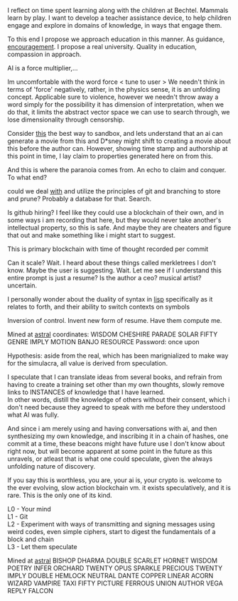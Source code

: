 I reflect on time spent learning along with the children at Bechtel. Mammals learn by play. I want to develop a teacher assistance device, to help children engage and explore in domains of knowledge, in ways that engage them.

To this end I propose we approach education in this manner. As guidance, [encouragement](https://en.wikipedia.org/wiki/Zen_and_the_Art_of_Motorcycle_Maintenance). I propose a real university. Quality in education, compassion in approach. 

AI is a force multiplier,...

Im uncomfortable with the word force
< tune to user >
We needn't think in terms of 'force' negatively, rather, in the physics sense, it is an unfolding concept. Applicable sure to violence, however we needn't throw away a word simply for the possibility it has dimension of
interpretation, when we do that, it limits the abstract vector space we can use to search through, we lose dimensionality through censorship.


Consider [this](https://rationalwiki.org/wiki/Fractal_wrongness) the best way to sandbox, and lets understand that an ai can generate a movie from this and D*sney might shift to creating a movie about this before the author can. However, showing time stamp and authorship at this point in time, I lay claim to properties generated here on from this. 

And this is where the paranoia comes from. An echo to claim and conquer. To what end?

could we deal [with](https://github.com/princeton-nlp/tree-of-thought-llm/tree/master) and utilize the principles of git and branching to store and prune? Probably a database for that. Search.

Is github hiring? I feel like they could use a blockchain of their own, and in some ways i am recording that here, but they would never take another's intellectual property, so this is safe.
And maybe they are cheaters and figure that out and make something like i might start to suggest.

This is primary blockchain with time of thought recorded per commit

Can it scale? Wait. I heard about these things called merkletrees I don't know. Maybe the user is suggesting. Wait. Let me see if I understand this entire prompt is just a resume? Is the author a ceo? musical artist? uncertain.

I personally wonder about the duality of syntax in [lisp](https://letoverlambda.com/index.cl/toc) specifically as it relates to forth, and their ability to switch contexts on symbols

Inversion of control. Invent new form of resume. Have them compute me.

Mined at [astral](https://gitlab.com/dotmilk/astral) coordinates:
WISDOM CHESHIRE PARADE SOLAR FIFTY GENRE IMPLY MOTION BANJO RESOURCE
Password: once upon

Hypothesis: aside from the real, which has been marignialized to make way for the simulacra, all value is derived from speculation.

I speculate that I can translate ideas from several books, and refrain from having to create a training set other than my own thoughts, slowly remove links to INSTANCES of knowledge that I have learned.  
In other words, distill the knowledge of others without their consent, which i don't need because they agreed to speak with me before they understood what AI was fully.

And since i am merely using and having conversations with ai, and then synthesizing my own knowledge, and inscribing it in a chain of hashes, one commit at a time, these beacons might have future use I don't know about right now, but will become apparent at some point in the future as this unravels, or atleast that is what one could speculate, given the always unfolding nature of discovery.

If you say this is worthless, you are, your ai is, your crypto is. welcome to the ever evolving, slow action blockchain vm. it exists speculatively, and it is rare. This is the only one of its kind.

L0 - Your mind  
L1 - Git  
L2 - Experiment with ways of transmitting and signing messages using weird codes, even simple ciphers, start to digest the fundamentals of a block and chain  
L3 - Let them speculate  

Mined at [astral](https://gitlab.com/dotmilk/astral/) BISHOP DHARMA DOUBLE SCARLET HORNET WISDOM POETRY INFER ORCHARD TWENTY OPUS SPARKLE PRECIOUS TWENTY IMPLY DOUBLE HEMLOCK NEUTRAL DANTE COPPER LINEAR ACORN WIZARD VAMPIRE TAXI FIFTY PICTURE FERROUS UNION AUTHOR VEGA REPLY FALCON

